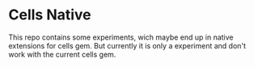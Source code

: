 # Cells Native

This repo contains some experiments, wich maybe end up in native extensions for cells gem.
But currently it is only a experiment and don't work with the current cells gem.
